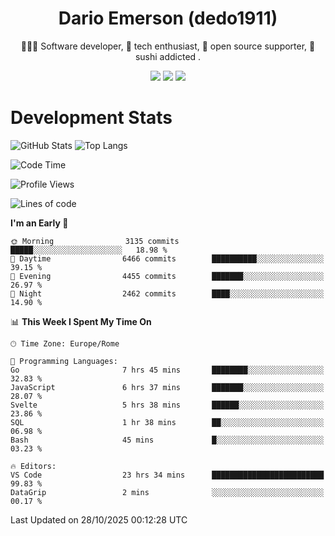 <div align="center">
  
# Dario Emerson (dedo1911)
👨🏼‍💻 Software developer, 🔧 tech enthusiast, 🙌 open source supporter, 🍣 sushi addicted .

[![](https://img.shields.io/badge/-Linkedin-informational?style=for-the-badge&logo=linkedin&logoColor=white&color=2867B2)](http://linkedin.com/in/dedo1911)
[![](https://img.shields.io/badge/-Telegram-informational?style=for-the-badge&logo=telegram&logoColor=white&color=0088cc)](https://t.me/dedo1911)
[![](https://img.shields.io/badge/-Facebook-informational?style=for-the-badge&logo=facebook&logoColor=white&color=3b5998)](https://fb.com/dedo1911)

</div>

# Development Stats

![GitHub Stats](https://github-readme-stats.vercel.app/api?username=dedo1911&hide=&count_private=true&title_color=84cc16&text_color=ffffff&icon_color=84cc16&bg_color=1c1917&hide_border=true&border_radius=0&show_icons=true)
![Top Langs](https://github-readme-stats.vercel.app/api/top-langs/?username=dedo1911&theme=chartreuse-dark&layout=compact)

<!--START_SECTION:waka-->
![Code Time](http://img.shields.io/badge/Code%20Time-1%2C852%20hrs-blue)

![Profile Views](http://img.shields.io/badge/Profile%20Views-1-blue)

![Lines of code](https://img.shields.io/badge/From%20Hello%20World%20I%27ve%20Written-4.1%20million%20lines%20of%20code-blue)

**I'm an Early 🐤** 

```text
🌞 Morning                3135 commits        █████░░░░░░░░░░░░░░░░░░░░   18.98 % 
🌆 Daytime                6466 commits        ██████████░░░░░░░░░░░░░░░   39.15 % 
🌃 Evening                4455 commits        ███████░░░░░░░░░░░░░░░░░░   26.97 % 
🌙 Night                  2462 commits        ████░░░░░░░░░░░░░░░░░░░░░   14.90 % 
```


📊 **This Week I Spent My Time On** 

```text
🕑︎ Time Zone: Europe/Rome

💬 Programming Languages: 
Go                       7 hrs 45 mins       ████████░░░░░░░░░░░░░░░░░   32.83 % 
JavaScript               6 hrs 37 mins       ███████░░░░░░░░░░░░░░░░░░   28.07 % 
Svelte                   5 hrs 38 mins       ██████░░░░░░░░░░░░░░░░░░░   23.86 % 
SQL                      1 hr 38 mins        ██░░░░░░░░░░░░░░░░░░░░░░░   06.98 % 
Bash                     45 mins             █░░░░░░░░░░░░░░░░░░░░░░░░   03.23 % 

🔥 Editors: 
VS Code                  23 hrs 34 mins      █████████████████████████   99.83 % 
DataGrip                 2 mins              ░░░░░░░░░░░░░░░░░░░░░░░░░   00.17 % 
```


 Last Updated on 28/10/2025 00:12:28 UTC
<!--END_SECTION:waka-->

<!--
**dedo1911/dedo1911** is a ✨ _special_ ✨ repository because its `README.md` (this file) appears on your GitHub profile.

Here are some ideas to get you started:

- 🔭 I’m currently working on ...
- 🌱 I’m currently learning ...
- 👯 I’m looking to collaborate on ...
- 🤔 I’m looking for help with ...
- 💬 Ask me about ...
- 📫 How to reach me: ...
- 😄 Pronouns: ...
- ⚡ Fun fact: ...
-->
